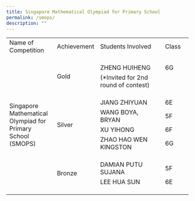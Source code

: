 ```yaml
---
title: Singapore Mathematical Olympiad for Primary School
permalink: /smops/
description: ""
---
```

<table style="border-collapse:
 collapse;width:362pt" width="482" cellspacing="0" cellpadding="0" border="0"><colgroup><col style="mso-width-source:userset;mso-width-alt:4242;width:87pt" width="116"> <col style="mso-width-source:userset;mso-width-alt:3547;width:73pt" width="97"> <col style="mso-width-source:userset;mso-width-alt:7570;width:155pt" width="207"> <col style="width:47pt" width="62"></colgroup><tbody><tr style="height:30.0pt" height="40"><td style="height:30.0pt;width:87pt" width="116" class="xl67" height="40">Name of<br>Competition</td><td style="width:73pt" width="97" class="xl66">Achievement</td><td style="border-left:none;width:155pt" width="207" class="xl66">Students Involved</td><td style="border-left:none;width:47pt" width="62" class="xl66">Class</td></tr><tr style="mso-height-source:userset;height:14.45pt" height="19"><td style="height:179.45pt;
  border-top:none;width:87pt" width="116" dir="LTR" class="xl78" height="239" rowspan="12">Singapore Mathematical Olympiad for Primary School (SMOPS)</td><td></td><td></td><td></td></tr><tr style="height:15.0pt" height="20"><td style="height:30.0pt;width:73pt" width="97" class="xl74" height="40" rowspan="2">Gold</td><td style="border-left:none" class="xl68">ZHENG HUIHENG</td><td style="border-left:none" class="xl69">6G</td></tr><tr style="height:15.0pt" height="20"><td style="height:15.0pt;border-top:none;border-left:
  none" class="xl68" height="20">(*Invited for 2nd round of contest)</td><td style="border-top:none;border-left:none" class="xl68">&nbsp;</td></tr><tr style="height:15.0pt" height="20"><td style="height:15.0pt" height="20"></td><td></td><td></td></tr><tr style="height:15.0pt" height="20"><td style="height:60.0pt;width:73pt" width="97" class="xl75" height="80" rowspan="4">Silver</td><td style="border-left:none" class="xl72">JIANG ZHIYUAN</td><td style="border-left:none" class="xl70">6E</td></tr><tr style="height:15.0pt" height="20"><td style="height:15.0pt;border-top:none;border-left:
  none" class="xl72" height="20">WANG BOYA, BRYAN</td><td style="border-top:none;border-left:none" class="xl70">5F</td></tr><tr style="height:15.0pt" height="20"><td style="height:15.0pt;border-top:none;border-left:
  none" class="xl72" height="20">XU YIHONG</td><td style="border-top:none;border-left:none" class="xl70">6F</td></tr><tr style="height:15.0pt" height="20"><td style="height:15.0pt;border-top:none;border-left:
  none" class="xl72" height="20">ZHAO HAO WEN KINGSTON</td><td style="border-top:none;border-left:none" class="xl70">6G</td></tr><tr style="height:15.0pt" height="20"><td style="height:15.0pt" height="20"></td><td></td><td class="xl65"></td></tr><tr style="height:15.0pt" height="20"><td style="height:30.0pt;width:73pt" width="97" class="xl76" height="40" rowspan="2">Bronze</td><td class="xl73">DAMIAN PUTU SUJANA</td><td style="border-left:none" class="xl71">5F</td></tr><tr style="height:15.0pt" height="20"><td style="height:15.0pt;border-top:none" class="xl73" height="20">LEE HUA SUN</td><td style="border-top:none;border-left:none" class="xl71">6E</td></tr><tr style="height:15.0pt" height="20"><td style="height:15.0pt" height="20"></td><td></td><td class="xl65"></td></tr></tbody></table>